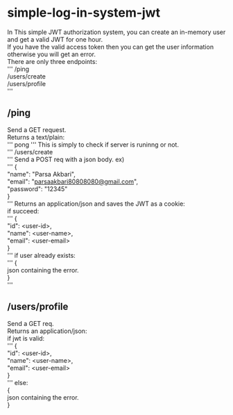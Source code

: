 # simple-log-in-system-jwt  
In This simple JWT authorization system, you can create an in-memory user and get a valid JWT for one hour.  
If you have the valid access token then you can get the user information otherwise you will get an error.  
There are only three endpoints:  
'''
/ping  
/users/create  
/users/profile  
'''
## /ping  
Send a GET request.  
Returns a text/plain:  
'''
pong
'''
This is simply to check if server is runinng or not.  
'''
/users/create  
'''
Send a POST req with a json body. ex)  
'''
{  
  "name": "Parsa Akbari",  
  "email": "parsaakbari80808080@gmail.com",  
  "password": "12345"  
}  
'''
Returns an application/json and saves the JWT as a cookie:  
if succeed:  
'''
{  
  "id": &lt;user-id&gt;,  
  "name": &lt;user-name&gt;,  
  "email": &lt;user-email&gt;  
}  
'''
if user already exists:  
'''
{  
  json containing the error.  
}  
'''
## /users/profile  
Send a GET req.  
Returns an application/json:  
if jwt is valid:  
'''
{  
  "id": &lt;user-id&gt;,  
  "name": &lt;user-name&gt;,  
  "email": &lt;user-email&gt;  
}  
'''
else:  
{  
json containing the error.  
}    
  
  
  
